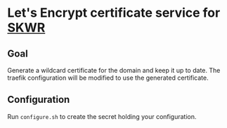 # Let's Encrypt certificate service for [SKWR](https://github.com/Roming22/skwr)

## Goal

Generate a wildcard certificate for the domain and keep it up to date.
The traefik configuration will be modified to use the generated certificate.

## Configuration

Run `configure.sh` to create the secret holding your configuration.
